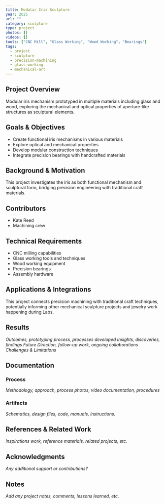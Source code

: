 ```yaml
---
title: Modular Iris Sculpture
year: 2025
url: ""
category: sculpture
type: project
photos: []
videos: []
tools: ["CNC Mill", "Glass Working", "Wood Working", "Bearings"]
tags:
  - project
  - sculpture
  - precision-machining
  - glass-working
  - mechanical-art
---
```


## Project Overview
Modular iris mechanism prototyped in multiple materials including glass and wood, exploring the mechanical and optical properties of aperture-like structures as sculptural elements.

## Goals & Objectives
- Create functional iris mechanisms in various materials
- Explore optical and mechanical properties
- Develop modular construction techniques
- Integrate precision bearings with handcrafted materials

## Background & Motivation
This project investigates the iris as both functional mechanism and sculptural form, bridging precision engineering with traditional craft materials.

## Contributors 
- Kate Reed
- Machining crew

## Technical Requirements
- CNC milling capabilities
- Glass working tools and techniques
- Wood working equipment
- Precision bearings
- Assembly hardware

## Applications & Integrations
This project connects precision machining with traditional craft techniques, potentially informing other mechanical sculpture projects and jewelry work happening during Labs.

## Results
*Outcomes, prototyping process, processes developed*
*Insights, discoveries, findings*
*Future Direction, follow-up work, ongoing collaborations*
*Challenges & Limitations*

## Documentation

### Process
*Methodology, approach, process photos, video documentation, procedures*

### Artifacts
*Schematics, design files, code, manuals, instructions.*

## References & Related Work
*Inspirations work, reference materials, related projects, etc.*

## Acknowledgments
*Any additional support or contributions?*

## Notes
*Add any project notes, comments, lessons learned, etc.* 